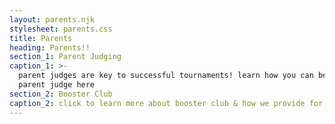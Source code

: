 ```yaml
---
layout: parents.njk
stylesheet: parents.css
title: Parents
heading: Parents!!
section_1: Parent Judging
caption_1: >-
  parent judges are key to successful tournaments! learn how you can become a
  parent judge here
section_2: Booster Club
caption_2: click to learn more about booster club & how we provide for our students!
---
```

